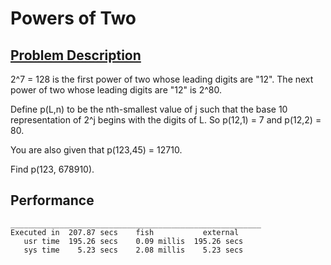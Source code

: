 # Powers of Two

## [Problem Description](https://projecteuler.net/problem=686)

2^7 = 128 is the first power of two whose leading digits are "12".
The next power of two whose leading digits are "12" is 2^80.

Define p(L,n) to be the nth-smallest value of j such that the base 10 representation of 2^j begins with the digits of L.
So p(12,1) = 7 and p(12,2) = 80.

You are also given that p(123,45) = 12710.

Find p(123, 678910).

## Performance

```
________________________________________________________
Executed in  207.87 secs    fish           external
   usr time  195.26 secs    0.09 millis  195.26 secs
   sys time    5.23 secs    2.08 millis    5.23 secs
```
